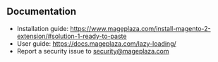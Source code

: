 ## Documentation

- Installation guide: https://www.mageplaza.com/install-magento-2-extension/#solution-1-ready-to-paste
- User guide: https://docs.mageplaza.com/lazy-loading/
- Report a security issue to security@mageplaza.com